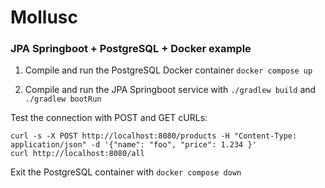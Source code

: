 # Mollusc
### JPA Springboot + PostgreSQL + Docker example

1. Compile and run the PostgreSQL Docker container `docker compose up`

2. Compile and run the JPA Springboot service with `./gradlew build` and `./gradlew bootRun`

Test the connection with POST and GET cURLs:
```shell
curl -s -X POST http://localhost:8080/products -H "Content-Type: application/json" -d '{"name": "foo", "price": 1.234 }'
curl http://localhost:8080/all
```

Exit the PostgreSQL container with `docker compose down`